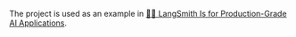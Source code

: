 The project is used as an example in [🦜🔗 LangSmith Is for Production-Grade AI Applications](https://medium.com/p/30eafa0fa012).
